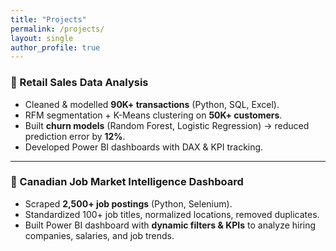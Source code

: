 ```yaml
---
title: "Projects"
permalink: /projects/
layout: single
author_profile: true
---
```


### 🔹 Retail Sales Data Analysis
- Cleaned & modelled **90K+ transactions** (Python, SQL, Excel).
- RFM segmentation + K-Means clustering on **50K+ customers**.
- Built **churn models** (Random Forest, Logistic Regression) → reduced prediction error by **12%**.
- Developed Power BI dashboards with DAX & KPI tracking.

---

### 🔹 Canadian Job Market Intelligence Dashboard
- Scraped **2,500+ job postings** (Python, Selenium).
- Standardized 100+ job titles, normalized locations, removed duplicates.
- Built Power BI dashboard with **dynamic filters & KPIs** to analyze hiring companies, salaries, and job trends.
